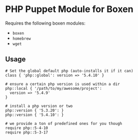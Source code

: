 # PHP Puppet Module for Boxen

Requires the following boxen modules:

* `boxen`
* `homebrew`
* `wget`

## Usage

```puppet
# Set the global default php (auto-installs it if it can)
class { 'php::global': version => '5.4.10' }

# ensure a certain php version is used within a dir
php::local { '/path/to/my/awesome/project':
  version => '5.4.9'
}

# install a php version or two
php::version { '5.3.20': }
php::version { '5.4.10': }

# we provide a ton of predefined ones for you though
require php::5-4-10
require php::5-3-17
```
